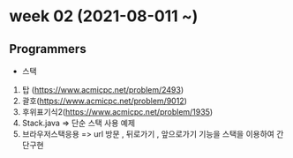 # week 02 (2021-08-011 ~)

## Programmers

- 스택

1. 탑 (https://www.acmicpc.net/problem/2493)
2. 괄호(https://www.acmicpc.net/problem/9012)
3. 후위표기식2(https://www.acmicpc.net/problem/1935)
4. Stack.java => 단순 스택 사용 예제
5. 브라우저스택응용 => url 방문 , 뒤로가기 , 앞으로가기 기능을 스택을 이용하여 간단구현


